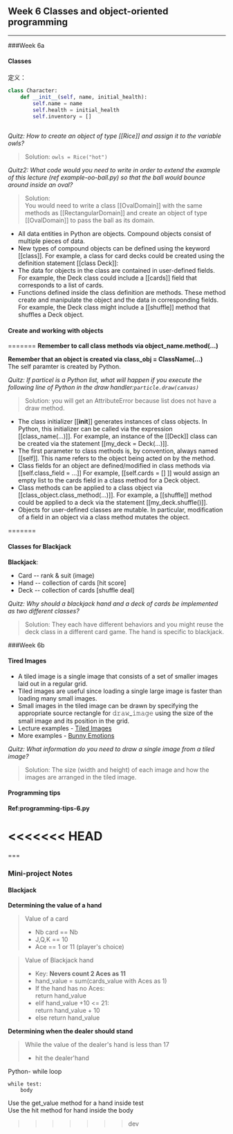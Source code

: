 ## Week 6 Classes and object-oriented programming
***  
###Week 6a
#### Classes
定义：
```python
class Character:
    def __init__(self, name, initial_health):
        self.name = name
        self.health = initial_health
        self.inventory = []
        
```
*Quitz: How to create an object of type [[Rice]] and assign it to the variable owls?*
> Solution:
`owls = Rice("hot")`

*Quitz2: What code would you need to write in order to extend the example of this lecture (ref example-oo-ball.py) so that the ball would bounce around inside an oval?*  
>Solution:  
You would need to write a class [[OvalDomain]] with the same methods as [[RectangularDomain]] and create an object of type [[OvalDomain]] to pass the ball as its domain.

* All data entities in Python are objects. Compound objects consist of multiple pieces of data.
* New types of compound objects can be defined using the keyword [[class]]. For example, a class for card decks could be created using the definition statement [[class Deck]]:
* The data for objects in the class are contained in user-defined fields. For example, the Deck class could include a [[cards]] field that corresponds to a list of cards.
* Functions defined inside the class definition are methods. These method create and manipulate the object and the data in corresponding fields. For example, the Deck class might include a [[shuffle]] method that shuffles a Deck object.
 

#### Create and working with objects

=======
**Remember to call class methods via object_name.method(...)**

**Remember that an object is created via class_obj = ClassName(...)**  
The self paramter is created by Python.  

*Quitz: If particel is a Python list, what will happen if you execute the following line of Python in the draw handler:`particle.draw(canvas)`*  
>Solution: you will get an AttributeError because list does not have a draw method.


* The class initializer [[__init__]]  generates instances of class objects. In Python, this initializer can be called via the expression [[class_name(...)]]. For example, an instance of the [[Deck]] class can be created via the statement [[my_deck = Deck(...)]].
* The first parameter to class methods is, by convention, always named [[self]]. This name refers to the object being acted on by the method.
* Class fields for an object are defined/modified in class methods via [[self.class_field = ...]] For example, [[self.cards = [] ]] would assign an empty list to the cards field in a class method for a Deck object.
* Class methods can be applied to a class object via [[class_object.class_method(...)]]. For example, a [[shuffle]] method could be applied to a deck via the statement [[my_deck.shuffle()]].
* Objects for user-defined classes are mutable. In particular, modification of a field in an object via a class method mutates the object.

=======


#### Classes for Blackjack
**Blackjack**:
* Card -- rank & suit (image)
* Hand -- collection of cards [hit score]
* Deck -- collection of cards [shuffle deal]

*Quitz: Why should a blackjack hand and a deck of cards be implemented as two different classes?*  
>Solution: They each have different behaviors and you might reuse the deck class in a different card game. The hand is specific to blackjack.  



###Week 6b
#### Tired Images
* A tiled image is a single image that consists of a set of smaller images laid out in a regular grid.
* Tiled images are useful since loading a single large image is faster than loading many small images.
* Small images in the tiled image can be drawn by specifying the appropriate source rectangle for 𝚍𝚛𝚊𝚠_𝚒𝚖𝚊𝚐𝚎 using the size of the small image and its position in the grid.
* Lecture examples - [Tiled Images](http://www.codeskulptor.org/#examples-tiled_images.py)
* More examples - [Bunny Emotions](http://www.codeskulptor.org/#examples-more-6_tiled_images-bunny_emotions.py)


*Quitz: What information do you need to draw a single image from a tiled image?*
> Solution: The size (width and height) of each image and how the images are arranged in the tiled image.  


#### Programming tips

**Ref:programming-tips-6.py**

<<<<<<< HEAD
=======
===

### Mini-project Notes

#### Blackjack

**Determining  the value of a hand**    
> Value of a card  
> * Nb card == Nb  
> * J,Q,K == 10  
> * Ace == 1 or 11 (player's choice)  

> Value of Blackjack hand  
> * Key: **Nevers count 2 Aces as 11**  
> * hand_value = sum(cards_value with Aces as 1)  
> * If the hand has no Aces:  
>   return hand_value  
> * elif hand_value +10 <= 21:  
>   return hand_value + 10  
> * else  return hand_value  

**Determining when the dealer should stand**

> While the value of the dealer's hand is less than 17  
> * hit the dealer'hand


Python- while loop
```
while test:  
    body
```

Use the get_value method for a hand inside test  
Use the hit method for hand inside the body  



>>>>>>> dev

